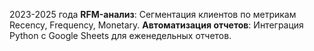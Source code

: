 2023-2025 года
 **RFM-анализ**: Сегментация клиентов по метрикам Recency, Frequency, Monetary.
 **Автоматизация отчетов**: Интеграция Python с Google Sheets для еженедельных отчетов.
